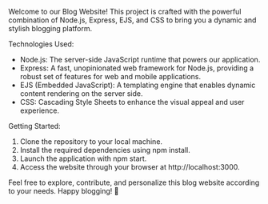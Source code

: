 Welcome to our Blog Website! 
This project is crafted with the powerful combination of Node.js, Express, EJS, and CSS to bring you a dynamic and stylish blogging platform.

Technologies Used:
* Node.js: The server-side JavaScript runtime that powers our application.
* Express: A fast, unopinionated web framework for Node.js, providing a robust set of features for web and mobile applications.
* EJS (Embedded JavaScript): A templating engine that enables dynamic content rendering on the server side.
* CSS: Cascading Style Sheets to enhance the visual appeal and user experience.

Getting Started:
1. Clone the repository to your local machine.
2. Install the required dependencies using npm install.
3. Launch the application with npm start.
4. Access the website through your browser at http://localhost:3000.


Feel free to explore, contribute, and personalize this blog website according to your needs. Happy blogging! 🚀
